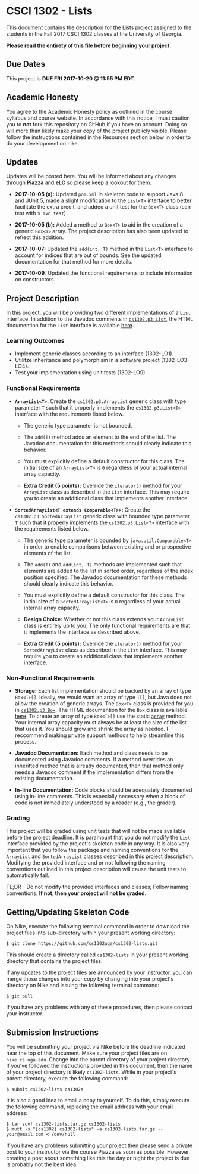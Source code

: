 # CSCI 1302 - Lists

This document contains the description for the Lists project
assigned to the students in the Fall 2017 CSCI 1302 classes
at the University of Georgia.

**Please read the entirety of this file before
beginning your project.** 

## Due Dates

This project is **DUE FRI 2017-10-20 @ 11:55 PM EDT**.

## Academic Honesty

You agree to the Academic Honesty policy as outlined in the course syllabus and
course website. In accordance with this notice, I must caution you to **not** 
fork this repository on GitHub if you have an account. Doing so will more than
likely make your copy of the project publicly visible. Please follow the 
instructions contained in the Resources section below in order to do your 
development on nike.

## Updates

Updates will be posted here. You will be informed about any changes 
through **Piazza** and **eLC** so please keep a lookout for them.

* **2017-10-05 (a):** Updated ```pom.xml``` in skeleton code to support
  Java 8 and JUnit 5, made a slight modification to the ```List<T>```
  interface to better facilitate the extra credit, and added a unit
  test for the ```Box<T>``` class (can test with ```$ mvn test```).

* **2017-10-05 (b):** Added a method to ```Box<T>``` to aid in the
  creation of a generic ```Box<T>``` array. The project description has
  also been updated to reflect this addition.

* **2017-10-07:** Updated the ```add(int, T)``` method in the ```List<T>```
  interface to account for indices that are out of bounds. See the updated
  documentation for that method for more details.

* **2017-10-09:** Updated the functional requirements to include information
  on constructors.

## Project Description

In this project, you will be providing two different implementations of
a ```List``` interface. In addition to the Javadoc comments in 
<a href="src/main/java/cs1302/p3/List.java">```cs1302.p3.List```</a>,
the HTML documention for the <code>List</code> interface is available 
<a href="http://cobweb.cs.uga.edu/~mec/cs1302/lists-apidocs/cs1302/p3/List.html">here</a>.

### Learning Outcomes

* Implement generic classes according to an interface (1302-LO1).
* Utilitze inheritance and polymorphism in a software project (1302-LO3-LO4).
* Test your implementation using unit tests (1302-LO9).

### Functional Requirements

* **```ArrayList<T>```:** Create the ```cs1302.p3.ArrayList``` generic class
  with type parameter ```T``` such that it properly implements the 
  ```cs1302.p3.List<T>``` interface with the requirements listed below.

  * The generic type parameter is not bounded.

  * The ```add(T)``` method adds an element to the end of the list. The Javadoc
    documentation for this methods should clearly indicate this behavior.

  * You must explicitly define a default constructor for this class. The
    initial size of an ```ArrayList<T>``` is ```0``` regardless of your
    actual internal array capacity. 

  * **Extra Credit (5 points):** Override the ```iterator()``` method for your
    ```ArrayList``` class as described in the ```List``` interface. This may 
    require you to create an additional class that implements another interface.

* **```SortedArrayList<T extends Comparable<T>>```:** Create the 
  ```cs1302.p3.SortedArrayList``` generic class with bounded type parameter 
  ```T``` such that it properly implements the ```cs1302.p3.List<T>``` 
  interface with the requirements listed below. 

  * The generic type parameter is bounded by ```java.util.Comparable<T>```
    in order to enable comparisons between existing and or prospective 
    elements of the list.

  * The ```add(T)``` and ```add(int, T)``` methods are implemented such that 
    elements are added to the list in sorted order, regardless of the index 
    position specified. The Javadoc documentation for these methods should 
    clearly indicate this behavior.

  * You must explicitly define a default constructor for this class. The
    initial size of a ```SortedArrayList<T>``` is ```0``` regardless of your
    actual internal array capacity. 

  * **Design Choice:** Whether or not this class extends your ```ArrayList```
    class is entirely up to you. The only functional requirements are that
    it implements the interface as described above. 

  * **Extra Credit (5 points):** Override the ```iterator()``` method for your
    ```SortedArrayList``` class as described in the ```List``` interface. This 
    may require you to create an additional class that implements another 
    interface.

### Non-Functional Requirements

* **Storage:** Each list implementation should be backed by an array of type
  ```Box<T>[]```. Ideally, we would want an array of type ```T[]```, but Java
  does not allow the creation of generic arrays. The ```Box<T>``` class is
  provided for you in 
  <a href="src/main/java/cs1302/p3/Box.java">```cs1302.p3.Box```</a>.
  The HTML documention for the <code>Box</code> class is available 
  <a href="http://cobweb.cs.uga.edu/~mec/cs1302/lists-apidocs/cs1302/p3/Box.html">here</a>.
  To create an array of type ```Box<T>[]``` use the static 
  <a href="http://cobweb.cs.uga.edu/~mec/cs1302/lists-apidocs/cs1302/p3/Box.html#array-int-">```array```</a>
  method. Your internal array capacity must always be at least the size of
  the list that uses it. You should grow and shrink the array as needed. I
  reccommend making private support methods to help streamline this process. 

* **Javadoc Documentation:** Each method and class needs to be documented
  using Javadoc comments. If a method overrides an inheritted method that is
  already documented, then that method only needs a Javadoc comment if the
  implementation differs from the existing documentation. 

* **In-line Documentation:** Code blocks should be adequately documented
  using in-line comments. This is especially necessary when a block of code
  is not immediately understood by a reader (e.g., the grader). 

### Grading

This project will be graded using unit tests that will not be made available
before the project deadline. It is paramount that you do not modify the
<code>List</code> interface provided by the project's skeleton code in any
way. It is also very important that you follow the package and naming
conventions for the <code>ArrayList</code> and <code>SortedArrayList</code>
classes described in this project description. Modifying the provided 
interface and or not following the naming conventions outlined in this
project description will cause the unit tests to automatically fail. 

TL;DR - Do not modify the provided interfaces and classes; Follow naming 
conventions. **If not, then your project will not be graded.**

## Getting/Updating Skeleton Code

On Nike, execute the following terminal command in order to download the project
files into sub-directory within your present working directory:

```
$ git clone https://github.com/cs1302uga/cs1302-lists.git
```

This should create a directory called <code>cs1302-lists</code> in
your present working directory that contains the project files.

If any updates to the project files are announced by your instructor, you can
merge those changes into your copy by changing into your project's directory
on Nike and issuing the following terminal command:

```
$ git pull
```

If you have any problems with any of these procedures, then please contact
your instructor.

## Submission Instructions

You will be submitting your project via Nike before the deadline indicated
near the top of this document. Make sure your project files
are on <code>nike.cs.uga.edu</code>. Change into the parent directory of your
project directory. If you've followed the instructions provided in this document, 
then the name of your project directory is likely <code>cs1302-lists</code>. 
While in your project's parent directory, execute the following command: 

```
$ submit cs1302-lists cs1302a
```

It is also a good idea to email a copy to yourself. To do this, simply execute 
the following command, replacing the email address with your email address:

```
$ tar zcvf cs1302-lists.tar.gz cs1302-lists
$ mutt -s "[cs1302] cs1302-lists" -a cs1302-lists.tar.gz -- your@email.com < /dev/null
```

If you have any problems submitting your project then please send a private
post to your instructor via the course Piazza as soon as possible. However, 
creating a post about something like this the day or night the project is due 
is probably not the best idea.


